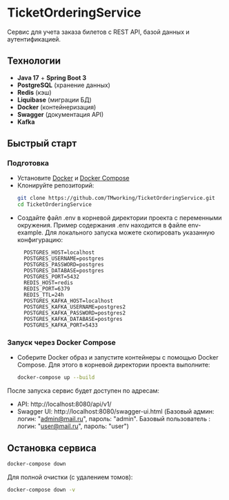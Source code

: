 # TicketOrderingService

Сервис для учета заказа билетов с REST API, базой данных и аутентификацией.

## Технологии
- **Java 17** + **Spring Boot 3**
- **PostgreSQL** (хранение данных)
- **Redis** (кэш)
- **Liquibase** (миграции БД)
- **Docker** (контейнеризация)
- **Swagger** (документация API)
- **Kafka**

## Быстрый старт
### Подготовка
- Установите [Docker](https://docs.docker.com/get-docker/) и [Docker Compose](https://docs.docker.com/compose/install/)
- Клонируйте репозиторий:
  ```bash
  git clone https://github.com/TMworking/TicketOrderingService.git
  cd TicketOrderingService
  ```
- Создайте файл .env в корневой директории проекта с переменными окружения. Пример содержания .env находится в файле env-example. Для локального запуска можете скопировать указанную конфигурацию:
  ```dotenv
    POSTGRES_HOST=localhost
    POSTGRES_USERNAME=postgres
    POSTGRES_PASSWORD=postgres
    POSTGRES_DATABASE=postgres
    POSTGRES_PORT=5432
    REDIS_HOST=redis
    REDIS_PORT=6379
    REDIS_TTL=24h
    POSTGRES_KAFKA_HOST=localhost
    POSTGRES_KAFKA_USERNAME=postgres2
    POSTGRES_KAFKA_PASSWORD=postgres2
    POSTGRES_KAFKA_DATABASE=postgres
    POSTGRES_KAFKA_PORT=5433
  ```
   
### Запуск через Docker Compose

- Соберите Docker образ и запустите контейнеры с помощью Docker Compose. Для этого в корневой директории проекта выполните:
  ```bash
  docker-compose up --build
  ```

После запуска сервис будет доступен по адресам:
- API: http://localhost:8080/api/v1/
- Swagger UI: http://localhost:8080/swagger-ui.html (Базовый админ: логин: "admin@mail.ru", пароль: "admin". Базовый пользователь : логин: "user@mail.ru", пароль: "user")

## Остановка сервиса
```bash
docker-compose down
```
Для полной очистки (с удалением томов):
```bash
docker-compose down -v
```
